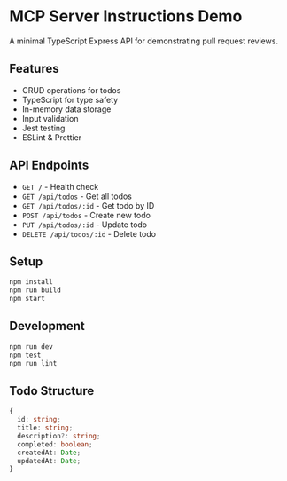 # MCP Server Instructions Demo

A minimal TypeScript Express API for demonstrating pull request reviews.

## Features

- CRUD operations for todos
- TypeScript for type safety
- In-memory data storage
- Input validation
- Jest testing
- ESLint & Prettier

## API Endpoints

- `GET /` - Health check
- `GET /api/todos` - Get all todos
- `GET /api/todos/:id` - Get todo by ID
- `POST /api/todos` - Create new todo
- `PUT /api/todos/:id` - Update todo
- `DELETE /api/todos/:id` - Delete todo

## Setup

```bash
npm install
npm run build
npm start
```

## Development

```bash
npm run dev
npm test
npm run lint
```

## Todo Structure

```typescript
{
  id: string;
  title: string;
  description?: string;
  completed: boolean;
  createdAt: Date;
  updatedAt: Date;
}
```
